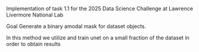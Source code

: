 Implementation of task 1.1 for the 2025 Data Science Challenge at Lawrence Livermore National Lab

Goal Generate a binary amodal mask for dataset objects.

In this method we utilize and train unet on a small fraction of the dataset in order to obtain results